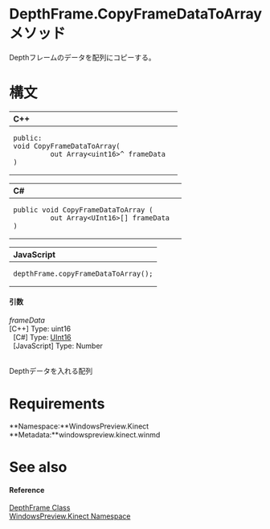 DepthFrame.CopyFrameDataToArray メソッド  
======================================  

Depthフレームのデータを配列にコピーする。
<span id="syntaxSection"></span>

構文
======  

<table>
<colgroup>
<col width="100%" />
</colgroup>
<thead>
<tr class="header">
<th align="left">C++</th>
</tr>
</thead>
<tbody>
<tr class="odd">
<td align="left"><pre><code>public:  
void CopyFrameDataToArray(  
         out Array&lt;uint16&gt;^ frameData  
)</code></pre></td>
</tr>
</tbody>
</table>

<table>
<colgroup>
<col width="100%" />
</colgroup>
<thead>
<tr class="header">
<th align="left">C#</th>
</tr>
</thead>
<tbody>
<tr class="odd">
<td align="left"><pre><code>public void CopyFrameDataToArray (  
         out Array&lt;UInt16&gt;[] frameData  
)</code></pre></td>
</tr>
</tbody>
</table>

<table>
<colgroup>
<col width="100%" />
</colgroup>
<thead>
<tr class="header">
<th align="left">JavaScript</th>
</tr>
</thead>
<tbody>
<tr class="odd">
<td align="left"><pre><code>depthFrame.copyFrameDataToArray();</code></pre></td>
</tr>
</tbody>
</table>

<span id="ID4EG"></span>
#### 引数  

*frameData*    
[C++] Type: uint16  
  [C\#] Type: [UInt16](http://msdn.microsoft.com/en-us/library/system.uint16.aspx)  
  [JavaScript] Type: Number  
   

Depthデータを入れる配列

<span id="requirements"></span>

Requirements  
============  

**Namespace:**WindowsPreview.Kinect  
**Metadata:**windowspreview.kinect.winmd  

<span id="ID4E3"></span>

See also  
========  

<span id="ID4E5"></span>
#### Reference  

[DepthFrame Class](../../DepthFrame_Class.md)  
 [WindowsPreview.Kinect Namespace](../../../Kinect.md)  



<!--Please do not edit the data in the comment block below.-->
<!--
TOCTitle : CopyFrameDataToArray Method
RLTitle : DepthFrame.CopyFrameDataToArray Method
KeywordK : CopyFrameDataToArray method
KeywordK : DepthFrame.CopyFrameDataToArray method
KeywordF : WindowsPreview.Kinect.DepthFrame.CopyFrameDataToArray
KeywordF : DepthFrame.CopyFrameDataToArray
KeywordF : CopyFrameDataToArray
KeywordF : WindowsPreview.Kinect.DepthFrame.CopyFrameDataToArray(System.UInt16[]@)
KeywordA : M:WindowsPreview.Kinect.DepthFrame.CopyFrameDataToArray(System.UInt16[]@)
AssetID : M:WindowsPreview.Kinect.DepthFrame.CopyFrameDataToArray(System.UInt16[]@)
Locale : en-us
CommunityContent : 1
APIType : Managed
APILocation : windowspreview.kinect.winmd
APIName : WindowsPreview.Kinect.DepthFrame.CopyFrameDataToArray
TargetOS : Windows
TopicType : kbSyntax
DevLang : VB
DevLang : CSharp
DevLang : JavaScript
DevLang : C++
DocSet : K4Wv2
ProjType : K4Wv2Proj
Technology : Kinect for Windows
Product : Kinect for Windows SDK v2
productversion : 20
-->
